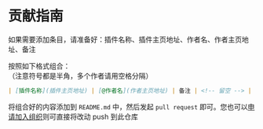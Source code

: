 # 贡献指南

如果需要添加条目，请准备好：插件名称、插件主页地址、作者名、作者主页地址、备注

按照如下格式组合：  
（注意符号都是半角，多个作者请用空格分隔）

```markdown
| [插件名称](插件主页地址) | [@作者名](作者主页地址) | 备注 | <!-- 留空 --> |
```

将组合好的内容添加到 `README.md` 中，然后发起 `pull request` 即可。您也可以[申请加入组织](https://github.com/pcrbot/join-us/issues/new?title=%e6%88%91%e8%a6%81%e5%8a%a0%e5%85%a5%e7%bb%84%e7%bb%87&body=%e6%8f%90%e4%ba%a4%e8%bf%99%e4%b8%aa+issue+%e5%90%8e%ef%bc%8c%e5%9c%a8+github+%e5%85%b3%e8%81%94%e7%9a%84%e9%82%ae%e7%ae%b1%e4%b8%ad%e6%9f%a5%e7%9c%8b%e9%82%80%e8%af%b7)则可直接将改动 push 到此仓库
